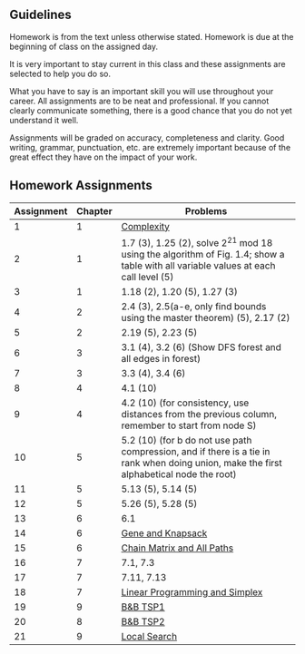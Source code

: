## Guidelines

Homework is from the text unless otherwise stated. Homework is due at the beginning of class on the assigned day.

It is very important to stay current in this class and these assignments are selected to help you do so. 

What you have to say is an important skill you will use throughout your career. 
All assignments are to be neat and professional. 
If you cannot clearly communicate something, there is a good chance that you do not yet understand it well.

Assignments will be graded on accuracy, completeness and clarity.
Good writing, grammar, punctuation, etc. are extremely important because of the great effect they have on the impact of your work.

## Homework Assignments

| Assignment | Chapter | Problems |
| --- | --- | --- |
| <a id='1'>1</a> | 1 | [Complexity](homework/HW1.pdf) |
| <a id='2'>2</a> | 1 | 1.7 (3), 1.25 (2), solve 2<sup>21</sup> mod 18 using the algorithm of Fig. 1.4; show a table with all variable values at each call level (5) |
| <a id='3'>3</a> | 1 | 1.18 (2), 1.20 (5), 1.27 (3) |
| <a id='4'>4</a> | 2 | 2.4 (3), 2.5(a-e, only find bounds using the master theorem) (5), 2.17 (2) |
| <a id='5'>5</a> | 2 | 2.19 (5), 2.23 (5) |
| <a id='6'>6</a> | 3 | 3.1 (4), 3.2 (6) (Show DFS forest and all edges in forest) |
| <a id='7'>7</a> | 3 | 3.3 (4), 3.4 (6) |
| <a id='8'>8</a> | 4 | 4.1 (10) |
| <a id='9'>9</a> | 4 | 4.2 (10) (for consistency, use distances from the previous column, remember to start from node S) |
| <a id='10'>10</a> | 5 | 5.2 (10) (for b do not use path compression, and if there is a tie in rank when doing union, make the first alphabetical node the root) |
| <a id='11'>11</a> | 5 | 5.13 (5), 5.14 (5) |
| <a id='12'>12</a> | 5 | 5.26 (5), 5.28 (5) |
| <a id='13'>13</a> | 6 | 6.1 |
| <a id='14'>14</a> | 6 | [Gene and Knapsack](homework/GeneKnap.pdf) |
| <a id='15'>15</a> | 6 | [Chain Matrix and All Paths](homework/MM.pdf) |
| <a id='16'>16</a> | 7 | 7.1, 7.3 |
| <a id='17'>17</a> | 7 | 7.11, 7.13 |
| <a id='18'>18</a> | 7 | [Linear Programming and Simplex](homework/HW18.pdf) |
| <a id='19'>19</a> | 9 | [B&B TSP1](homework/HW19.pdf) |
| <a id='20'>20</a> | 8 | [B&B TSP2](homework/TSP2.pdf) |
| <a id='21'>21</a> | 9 | [Local Search](homework/Local.pdf) |

  

  

